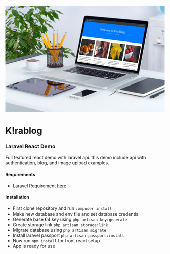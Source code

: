 ![image](kira_mockup.jpg)
# K!rablog
### Laravel React Demo
Full featured react demo with laravel api. this demo include api with authentication, blog, and image upload examples.

#### Requirements
- Laravel Requirement [here](https://laravel.com/docs/6.x#server-requirements)

#### Installation
- First clone repository and run `composer install`
- Make new database and env file and set database credential
- Generate base 64 key using `php artisan key:generate`
- Create storage link ```php artisan storage:link```
- Migrate database using `php artisan migrate`
- Install laravel passport `php artisan passport:install`
- Now run ```npm install``` for front react setup
- App is ready for use

